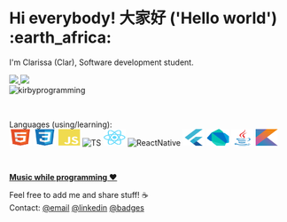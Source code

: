 <p align="center" width="100%">
    <b><h1>Hi everybody! 大家好 ('Hello world') :earth_africa: </h1> </b></center>

I'm Clarissa (Clar), Software development student.


  <a href="https://github.com/clarcolaco">
  <img height="180em" src="https://github-readme-stats.vercel.app/api?username=clarcolaco&show_icons=true&theme=dracula&include_all_commits=true&count_private=true"/>
  <img height="180em" src="https://github-readme-stats.vercel.app/api/top-langs/?username=clarcolaco&layout=compact&langs_count=7&theme=dracula"/> </a><br>
  <img src="https://giffiles.alphacoders.com/163/163818.gif" alt="kirbyprogramming">
</p>
<br>
  
   Languages (using/learning): <br>
  <img alt="HTML" height="30" width="40" src="https://raw.githubusercontent.com/devicons/devicon/master/icons/html5/html5-original.svg">
  <img alt="CSS" height="30" width="40" src="https://raw.githubusercontent.com/devicons/devicon/master/icons/css3/css3-original.svg">
  <img alt="JS" height="30" width="40" src="https://raw.githubusercontent.com/devicons/devicon/master/icons/javascript/javascript-plain.svg">
  <img alt="TS" height="30" width="40" src="https://raw.githubusercontent.com/devicons/devicon/master/icons/typecript/typescript-plain.svg">
  <img alt="React" height="30" width="40" src="https://raw.githubusercontent.com/devicons/devicon/master/icons/react/react-original.svg">
  <img alt="ReactNative" height="30" width="40" src="https://raw.githubusercontent.com/devicons/devicon/master/icons/reactnative/reactnative-plain.svg">
  <img alt="Flutter" height="30" width="40" src="https://raw.githubusercontent.com/devicons/devicon/master/icons/flutter/flutter-original.svg">
  <img alt="Dart" height="30" width="40" src="https://raw.githubusercontent.com/devicons/devicon/master/icons/dart/dart-original.svg">
  <img alt="Java" height="30" width="40" src="https://raw.githubusercontent.com/devicons/devicon/master/icons/java/java-original.svg">
  <img alt="Kotlin" height="30" width="40" src="https://raw.githubusercontent.com/devicons/devicon/master/icons/kotlin/kotlin-original.svg">       
  
      
<br>


<p align="center" width="100%">
<div> 
   <p><b><a href="https://widget.deezer.com/widget/dark/playlist/7087636144" target="_blank">Music while programming ♥</b></a></p>
 </div>
   
  
Feel free to add me and share stuff! :coffee:<br>
Contact:  <a href = "mailto:clarissa.colaco@hotmail.com">@email</a>   <a href="https://www.linkedin.com/in/clarissa-colaco-ramos" target="_blank">@linkedin</a> <a href="https://googlesolutions.qwiklabs.com/public_profiles/b3d90fd1-7ad4-4a1a-939f-e87fbdcb89a2" target="_blank"> @badges</a>

</p>
